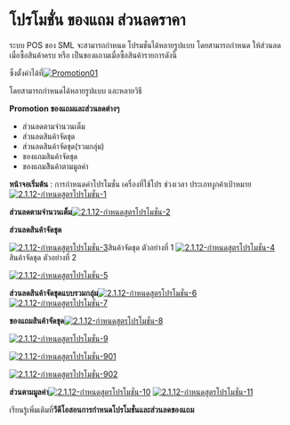 # โปรโมชั่น ของแถม ส่วนลดราคา

ระบบ POS ของ SML จะสามารถกำหนด โปรมชั่นได้หลายรูปแบบ โดยสามารถกำหนด
ให้ส่วนลดเมื่อซื้อสินค้าครบ หรือ เป็นของแถามเมื่อซื้อสินค้ารายการดังนี้

ซึ่งตั้งค่าได้ที่[![Promotion01](/images/Promotion01.jpg)](/images/Promotion01.jpg)

โดยสามารถกำหนดได้หลายรูปแบบ และหลายวิธี

**Promotion ของแถมและส่วนลดต่างๆ**

  * ส่วนลดตามจำนวนเต็ม
  * ส่วนลดสินค้าจัดชุด
  * ส่วนลดสินค้าจัดชุด(รวมกลุ่ม)
  * ของแถมสินค้าจัดชุด
  * ของแถมสิินค้าตามมูลค่า

**หน้าจอเริ่มต้น** : การกำหนดค่าโปรโมชั่น เครื่องที่ใช้โปร ช่วงเวลา
ประเภทงูกค้าเป้าหมาย[![2.1.12-กำหนดสูตรโปรโมชั่น-1](/images/2.1.12-กำหนดสูตรโปรโมชั่น-1.jpg)](/images/2.1.12-กำหนดสูตรโปรโมชั่น-1.jpg)

**ส่วนลดตามจำนวนเต็ม**[![2.1.12-กำหนดสูตรโปรโมชั่น-2](/images/2.1.12-กำหนดสูตรโปรโมชั่น-2.jpg)](/images/2.1.12-กำหนดสูตรโปรโมชั่น-2.jpg)



**ส่วนลดสินค้าจัดชุด**

[![2.1.12-กำหนดสูตรโปรโมชั่น-3](/images/2.1.12-กำหนดสูตรโปรโมชั่น-3.jpg)](/images/2.1.12-กำหนดสูตรโปรโมชั่น-3.jpg)สินค้าจัดชุด
ตัวอย่างที่ 1 [![2.1.12-กำหนดสูตรโปรโมชั่น-4](/images/2.1.12-กำหนดสูตรโปรโมชั่น-4.jpg)](/images/2.1.12-กำหนดสูตรโปรโมชั่น-4.jpg)สินค้าจัดชุด
ตัวอย่างที่ 2

[![2.1.12-กำหนดสูตรโปรโมชั่น-5](/images/2.1.12-กำหนดสูตรโปรโมชั่น-5.jpg)](/images/2.1.12-กำหนดสูตรโปรโมชั่น-5.jpg)



**ส่วนลดสินค้าจัดชุดแบบรวมกลุ่ม**[![2.1.12-กำหนดสูตรโปรโมชั่น-6](/images/2.1.12-กำหนดสูตรโปรโมชั่น-6.jpg)](/images/2.1.12-กำหนดสูตรโปรโมชั่น-6.jpg)
[![2.1.12-กำหนดสูตรโปรโมชั่น-7](/images/2.1.12-กำหนดสูตรโปรโมชั่น-7.jpg)](/images/2.1.12-กำหนดสูตรโปรโมชั่น-7.jpg)



**ของแถมสินค้าจัดชุด**[![2.1.12-กำหนดสูตรโปรโมชั่น-8](/images/2.1.12-กำหนดสูตรโปรโมชั่น-8.jpg)](/images/2.1.12-กำหนดสูตรโปรโมชั่น-8.jpg)

[![2.1.12-กำหนดสูตรโปรโมชั่น-9](/images/2.1.12-กำหนดสูตรโปรโมชั่น-9.jpg)](/images/2.1.12-กำหนดสูตรโปรโมชั่น-9.jpg)



[![2.1.12-กำหนดสูตรโปรโมชั่น-901](/images/2.1.12-กำหนดสูตรโปรโมชั่น-901.jpg)](/images/2.1.12-กำหนดสูตรโปรโมชั่น-901.jpg)

[![2.1.12-กำหนดสูตรโปรโมชั่น-902](/images/2.1.12-กำหนดสูตรโปรโมชั่น-902.jpg)](/images/2.1.12-กำหนดสูตรโปรโมชั่น-902.jpg)



**ส่วนตามมูลค่า**[![2.1.12-กำหนดสูตรโปรโมชั่น-10](/images/2.1.12-กำหนดสูตรโปรโมชั่น-10.jpg)](/images/2.1.12-กำหนดสูตรโปรโมชั่น-10.jpg)
[![2.1.12-กำหนดสูตรโปรโมชั่น-11](/images/2.1.12-กำหนดสูตรโปรโมชั่น-11.jpg)](/images/2.1.12-กำหนดสูตรโปรโมชั่น-11.jpg)



เรียนรู้เพิ่มเติมที่**วีดีโอสอนการกำหนดโปรโมชั่นและส่วนลดของแถม**




